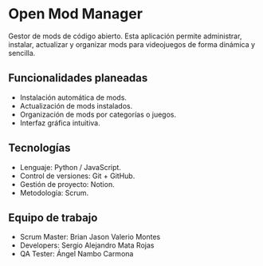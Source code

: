 # Open Mod Manager

Gestor de mods de código abierto. Esta aplicación permite administrar, instalar, actualizar y organizar mods para videojuegos de forma dinámica y sencilla.

## Funcionalidades planeadas
- Instalación automática de mods.
- Actualización de mods instalados.
- Organización de mods por categorías o juegos.
- Interfaz gráfica intuitiva.

## Tecnologías
- Lenguaje: Python / JavaScript.
- Control de versiones: Git + GitHub.
- Gestión de proyecto: Notion.
- Metodología: Scrum.

## Equipo de trabajo
- Scrum Master: Brian Jason Valerio Montes
- Developers: Sergio Alejandro Mata Rojas
- QA Tester: Ángel Nambo Carmona

